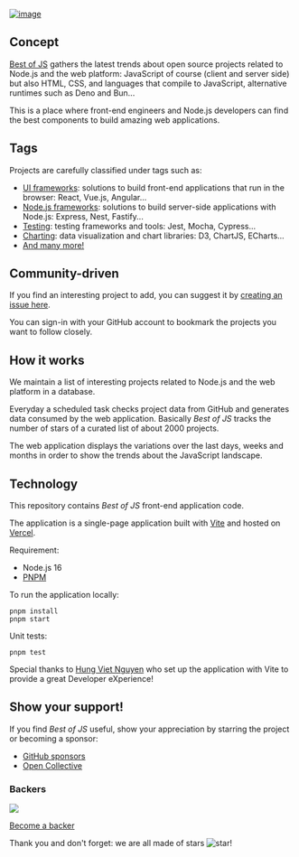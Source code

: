 [![image](https://user-images.githubusercontent.com/5546996/136642215-0954411d-274c-4ae8-8106-75ed69108d15.png)](https://bestofjs.org/)

## Concept

[Best of JS](https://bestofjs.org/) gathers the latest trends about open source projects related to Node.js and the web platform: JavaScript of course (client and server side) but also HTML, CSS, and languages that compile to JavaScript, alternative runtimes such as Deno and Bun...

This is a place where front-end engineers and Node.js developers can find the best components to build amazing web applications.

## Tags

Projects are carefully classified under tags such as:

- [UI frameworks](https://bestofjs.org/tags/framework): solutions to build front-end applications that run in the browser: React, Vue.js, Angular...
- [Node.js frameworks](https://bestofjs.org/projects?tags=nodejs-framework): solutions to build server-side applications with Node.js: Express, Nest, Fastify...
- [Testing](https://bestofjs.org/tags/test): testing frameworks and tools: Jest, Mocha, Cypress...
- [Charting](https://bestofjs.org/tags/chart): data visualization and chart libraries: D3, ChartJS, ECharts...
- [And many more!](https://bestofjs.org/tags/)

## Community-driven

If you find an interesting project to add, you can suggest it by [creating an issue here](https://github.com/michaelrambeau/bestofjs/issues/new?template=add-a-project-to-best-of-javascript.md).

You can sign-in with your GitHub account to bookmark the projects you want to follow closely.

## How it works

We maintain a list of interesting projects related to Node.js and the web platform in a database.

Everyday a scheduled task checks project data from GitHub and generates data consumed by the web application.
Basically _Best of JS_ tracks the number of stars of a curated list of about 2000 projects.

The web application displays the variations over the last days, weeks and months in order to show the trends about the JavaScript landscape.

## Technology

This repository contains _Best of JS_ front-end application code.

The application is a single-page application built with [Vite](http://vitejs.dev/) and hosted on [Vercel](https://vercel.com).

Requirement:

- Node.js 16
- [PNPM](https://pnpm.io/)

To run the application locally:

```
pnpm install
pnpm start
```

Unit tests:

```
pnpm test
```

Special thanks to [Hung Viet Nguyen](https://github.com/nvh95) who set up the application with Vite to provide a great Developer eXperience!

## Show your support!

If you find _Best of JS_ useful, show your appreciation by starring the project or becoming a sponsor:

- [GitHub sponsors](https://github.com/sponsors/michaelrambeau)
- [Open Collective](https://opencollective.com/bestofjs)

### Backers

<a href="https://opencollective.com/bestofjs#contributors" target="_blank">
  <img src="https://opencollective.com/bestofjs/tiers/backer.svg?avatarHeight=64&button=false">
</a>

[Become a backer](https://opencollective.com/bestofjs#contribute)

Thank you and don't forget: we are all made of stars ![star](https://bestofjs.org/images/star.png)!
